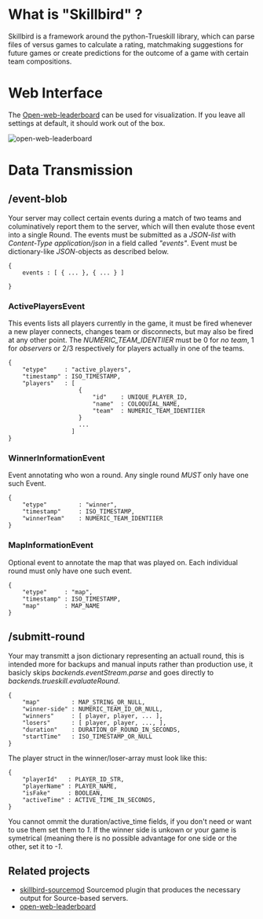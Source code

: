 # What is "Skillbird" ?
Skillbird is a framework around the python-Trueskill library, which can parse files of versus games to calculate a rating, matchmaking suggestions for future games or create predictions for the outcome of a game with certain team compositions.

# Web Interface
The [Open-web-leaderboard](https://github.com/FAUSheppy/open-web-leaderboard) can be used for visualization. If you leave all settings at default, it should work out of the box.

![open-web-leaderboard](https://media.atlantishq.de/leaderboard-github-picture.png)


# Data Transmission
## /event-blob
Your server may collect certain events during a match of two teams and columinatively report them to the server, which will then evalute those event into a single Round. The events must be submitted as a *JSON-list* with *Content-Type application/json* in a field called *"events"*. Event must be dictionary-like *JSON*-objects as described below.

    {
        events : [ { ... }, { ... } ]

    }

### ActivePlayersEvent
This events lists all players currently in the game, it must be fired whenever a new player connects, changes team or disconnects, but may also be fired at any other point. The *NUMERIC_TEAM_IDENTIIER* must be 0 for *no team*, 1 for *observers* or 2/3 respectively for players actually in one of the teams.

    {
        "etype"     : "active_players",
        "timestamp" : ISO_TIMESTAMP,
        "players"   : [
                        {
                            "id"    : UNIQUE_PLAYER_ID,
                            "name"  : COLOQUIAL_NAME,
                            "team"  : NUMERIC_TEAM_IDENTIIER
                        }
                        ...
                      ]
    }

### WinnerInformationEvent
Event annotating who won a round. Any single round *MUST* only have one such Event.

    {
        "etype"         : "winner",
        "timestamp"     : ISO_TIMESTAMP,
        "winnerTeam"    : NUMERIC_TEAM_IDENTIIER
    }

### MapInformationEvent
Optional event to annotate the map that was played on. Each individual round must only have one such event.

    {
        "etype"     : "map",
        "timestamp" : ISO_TIMESTAMP,
        "map"       : MAP_NAME
    }

## /submitt-round
Your may transmitt a json dictionary representing an actuall round, this is intended more for backups and manual inputs rather than production use, it basicly skips *backends.eventStream.parse* and goes directly to *backends.trueskill.evaluateRound*.

    {
        "map"         : MAP_STRING_OR_NULL,
        "winner-side" : NUMERIC_TEAM_ID_OR_NULL,
        "winners"     : [ player, player, ... ],
        "losers"      : [ player, player, ..., ],
        "duration"    : DURATION_OF_ROUND_IN_SECONDS,
        "startTime"   : ISO_TIMESTAMP_OR_NULL
    }

The player struct in the winner/loser-array must look like this:

    {
        "playerId"   : PLAYER_ID_STR,
        "playerName" : PLAYER_NAME,
        "isFake"     : BOOLEAN,
        "activeTime" : ACTIVE_TIME_IN_SECONDS,
    }

You cannot ommit the duration/active\_time fields, if you don't need or want to use them set them to *1*. If the winner side is unkown or your game is symetrical (meaning there is no possible advantage for one side or the other, set it to *-1*.

## Related projects
- [skillbird-sourcemod](https://github.com/FAUSheppy/skillbird-sourcemod) Sourcemod plugin that produces the necessary output for Source-based servers.
- [open-web-leaderboard](https://github.com/FAUSheppy/open-web-leaderboard)
